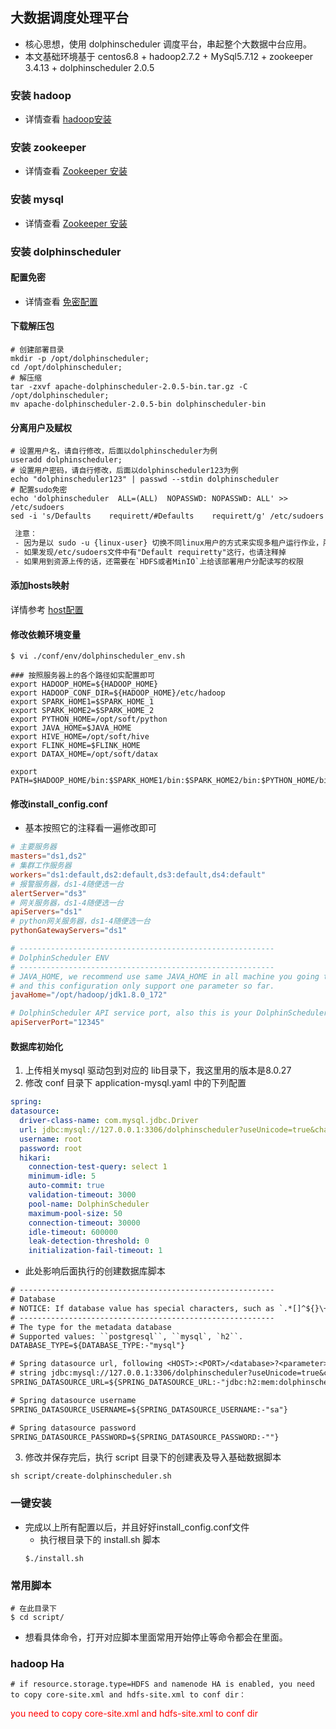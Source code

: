 ## 大数据调度处理平台
* 核心思想，使用 dolphinscheduler 调度平台，串起整个大数据中台应用。
* 本文基础环境基于 centos6.8 + hadoop2.7.2 + MySql5.7.12 + zookeeper 3.4.13 + dolphinscheduler 2.0.5

### 安装 hadoop
* 详情查看 [hadoop安装](../hadoop/%E5%AE%89%E8%A3%85%E6%96%87%E6%A1%A3.md)

### 安装 zookeeper
* 详情查看 [Zookeeper 安装](../zookeeper/zookeeper%E5%AE%89%E8%A3%85.md)

### 安装 mysql
* 详情查看 [Zookeeper 安装](./%E6%90%AD%E5%BB%BA%E5%A4%A7%E6%95%B0%E6%8D%AE%E8%B0%83%E5%BA%A6%E5%A4%84%E7%90%86%E5%B9%B3%E5%8F%B0.md)

### 安装 dolphinscheduler
#### 配置免密
* 详情查看 [免密配置](../hbase/ssh%E5%85%8D%E5%AF%86.md)

#### 下载解压包
```shell
# 创建部署目录
mkdir -p /opt/dolphinscheduler;
cd /opt/dolphinscheduler;
# 解压缩
tar -zxvf apache-dolphinscheduler-2.0.5-bin.tar.gz -C /opt/dolphinscheduler;
mv apache-dolphinscheduler-2.0.5-bin dolphinscheduler-bin
```

#### 分离用户及赋权
```shell
# 设置用户名，请自行修改，后面以dolphinscheduler为例
useradd dolphinscheduler;
# 设置用户密码，请自行修改，后面以dolphinscheduler123为例
echo "dolphinscheduler123" | passwd --stdin dolphinscheduler
# 配置sudo免密
echo 'dolphinscheduler  ALL=(ALL)  NOPASSWD: NOPASSWD: ALL' >> /etc/sudoers
sed -i 's/Defaults    requirett/#Defaults    requirett/g' /etc/sudoers
```
```txt
 注意：
 - 因为是以 sudo -u {linux-user} 切换不同linux用户的方式来实现多租户运行作业，所以部署用户需要有 sudo 权限，而且是免密的。
 - 如果发现/etc/sudoers文件中有"Default requiretty"这行，也请注释掉
 - 如果用到资源上传的话，还需要在`HDFS或者MinIO`上给该部署用户分配读写的权限
```

#### 添加hosts映射
详情参考 [host配置](../host%E9%85%8D%E7%BD%AE.md)

#### 修改依赖环境变量
```shell
$ vi ./conf/env/dolphinscheduler_env.sh

### 按照服务器上的各个路径如实配置即可
export HADOOP_HOME=${HADOOP_HOME}
export HADOOP_CONF_DIR=${HADOOP_HOME}/etc/hadoop
export SPARK_HOME1=$SPARK_HOME_1
export SPARK_HOME2=$SPARK_HOME_2
export PYTHON_HOME=/opt/soft/python
export JAVA_HOME=$JAVA_HOME
export HIVE_HOME=/opt/soft/hive
export FLINK_HOME=$FLINK_HOME
export DATAX_HOME=/opt/soft/datax

export PATH=$HADOOP_HOME/bin:$SPARK_HOME1/bin:$SPARK_HOME2/bin:$PYTHON_HOME/bin:$JAVA_HOME/bin:$HIVE_HOME/bin:$FLINK_HOME/bin:$DATAX_HOME/bin:$PATH
```

#### 修改install_config.conf
* 基本按照它的注释看一遍修改即可
```conf
# 主要服务器
masters="ds1,ds2"
# 集群工作服务器
workers="ds1:default,ds2:default,ds3:default,ds4:default"
# 报警服务器，ds1-4随便选一台
alertServer="ds3"
# 网关服务器，ds1-4随便选一台
apiServers="ds1"
# python网关服务器，ds1-4随便选一台
pythonGatewayServers="ds1"

# ---------------------------------------------------------
# DolphinScheduler ENV
# ---------------------------------------------------------
# JAVA_HOME, we recommend use same JAVA_HOME in all machine you going to install DolphinScheduler
# and this configuration only support one parameter so far.
javaHome="/opt/hadoop/jdk1.8.0_172"

# DolphinScheduler API service port, also this is your DolphinScheduler UI component's URL port, default value is 12345
apiServerPort="12345"
```

#### 数据库初始化
1. 上传相关mysql 驱动包到对应的 lib目录下，我这里用的版本是8.0.27
2. 修改 conf 目录下 application-mysql.yaml 中的下列配置
  ```yml
  spring:
  datasource:
    driver-class-name: com.mysql.jdbc.Driver
    url: jdbc:mysql://127.0.0.1:3306/dolphinscheduler?useUnicode=true&characterEncoding=UTF-8
    username: root
    password: root
    hikari:
      connection-test-query: select 1
      minimum-idle: 5
      auto-commit: true
      validation-timeout: 3000
      pool-name: DolphinScheduler
      maximum-pool-size: 50
      connection-timeout: 30000
      idle-timeout: 600000
      leak-detection-threshold: 0
      initialization-fail-timeout: 1
  ```
  * 此处影响后面执行的创建数据库脚本
  ``` txt
  # ---------------------------------------------------------
  # Database
  # NOTICE: If database value has special characters, such as `.*[]^${}\+?|()@#&`, Please add prefix `\` for escaping.
  # ---------------------------------------------------------
  # The type for the metadata database
  # Supported values: ``postgresql``, ``mysql`, `h2``.
  DATABASE_TYPE=${DATABASE_TYPE:-"mysql"}

  # Spring datasource url, following <HOST>:<PORT>/<database>?<parameter> format, If you using mysql, you could use jdbc
  # string jdbc:mysql://127.0.0.1:3306/dolphinscheduler?useUnicode=true&characterEncoding=UTF-8 as example
  SPRING_DATASOURCE_URL=${SPRING_DATASOURCE_URL:-"jdbc:h2:mem:dolphinscheduler;MODE=MySQL;DB_CLOSE_DELAY=-1;DATABASE_TO_LOWER=true"}

  # Spring datasource username
  SPRING_DATASOURCE_USERNAME=${SPRING_DATASOURCE_USERNAME:-"sa"}

  # Spring datasource password
  SPRING_DATASOURCE_PASSWORD=${SPRING_DATASOURCE_PASSWORD:-""}
  ```
3. 修改并保存完后，执行 script 目录下的创建表及导入基础数据脚本
```shell
sh script/create-dolphinscheduler.sh
```

### 一键安装
* 完成以上所有配置以后，并且好好install_config.conf文件
  * 执行根目录下的 install.sh 脚本
  ```shell
  $./install.sh
  ```

### 常用脚本
```shell
# 在此目录下
$ cd script/
```
* 想看具体命令，打开对应脚本里面常用开始停止等命令都会在里面。


### hadoop Ha
```
# if resource.storage.type=HDFS and namenode HA is enabled, you need to copy core-site.xml and hdfs-site.xml to conf dir：
```
<font color=red>you need to copy core-site.xml and hdfs-site.xml to conf dir</font>
